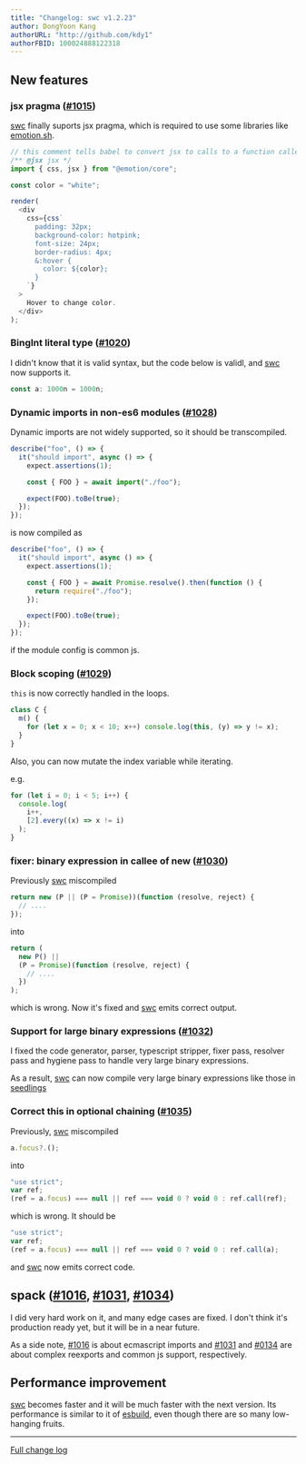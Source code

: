 ```yaml
---
title: "Changelog: swc v1.2.23"
author: DongYoon Kang
authorURL: "http://github.com/kdy1"
authorFBID: 100024888122318
---
```


## New features

### jsx pragma ([#1015](https://github.com/swc-project/swc/pull/1015))

[swc][] finally suports jsx pragma, which is required to use some libraries like [emotion.sh](https://emotion.sh/docs/introduction).

```js
// this comment tells babel to convert jsx to calls to a function called jsx instead of React.createElement
/** @jsx jsx */
import { css, jsx } from "@emotion/core";

const color = "white";

render(
  <div
    css={css`
      padding: 32px;
      background-color: hotpink;
      font-size: 24px;
      border-radius: 4px;
      &:hover {
        color: ${color};
      }
    `}
  >
    Hover to change color.
  </div>
);
```

### BingInt literal type ([#1020](https://github.com/swc-project/swc/pull/1020))

I didn't know that it is valid syntax, but the code below is validl, and [swc][] now supports it.

```ts
const a: 1000n = 1000n;
```

### Dynamic imports in non-es6 modules ([#1028](https://github.com/swc-project/swc/pull/1028))

Dynamic imports are not widely supported, so it should be transcompiled.

```js
describe("foo", () => {
  it("should import", async () => {
    expect.assertions(1);

    const { FOO } = await import("./foo");

    expect(FOO).toBe(true);
  });
});
```

is now compiled as

```js
describe("foo", () => {
  it("should import", async () => {
    expect.assertions(1);

    const { FOO } = await Promise.resolve().then(function () {
      return require("./foo");
    });

    expect(FOO).toBe(true);
  });
});
```

if the module config is common js.

### Block scoping ([#1029](https://github.com/swc-project/swc/pull/1029))

`this` is now correctly handled in the loops.

```js
class C {
  m() {
    for (let x = 0; x < 10; x++) console.log(this, (y) => y != x);
  }
}
```

Also, you can now mutate the index variable while iterating.

e.g.

```js
for (let i = 0; i < 5; i++) {
  console.log(
    i++,
    [2].every((x) => x != i)
  );
}
```

### fixer: binary expression in callee of new ([#1030](https://github.com/swc-project/swc/pull/1030))

Previously [swc][] miscompiled

```ts
return new (P || (P = Promise))(function (resolve, reject) {
  // ....
});
```

into

```js
return (
  new P() ||
  (P = Promise)(function (resolve, reject) {
    // ....
  })
);
```

which is wrong. Now it's fixed and [swc][] emits correct output.

### Support for large binary expressions ([#1032](https://github.com/swc-project/swc/pull/1032))

I fixed the code generator, parser, typescript stripper, fixer pass, resolver pass and hygiene pass to handle very large binary expressions.

As a result, [swc][] can now compile very large binary expressions like those in [seedlings](https://github.com/use-seedling/seedling/blob/3c92c53b9fa2038a934d7cc5f646e726215147ef/src/css/prose.ts)

### Correct this in optional chaining ([#1035](https://github.com/swc-project/swc/pull/1035))

Previously, [swc][] miscompiled

```js
a.focus?.();
```

into

```js
"use strict";
var ref;
(ref = a.focus) === null || ref === void 0 ? void 0 : ref.call(ref);
```

which is wrong. It should be

```js
"use strict";
var ref;
(ref = a.focus) === null || ref === void 0 ? void 0 : ref.call(a);
```

and [swc][] now emits correct code.

## spack ([#1016](https://github.com/swc-project/swc/pull/1016), [#1031](https://github.com/swc-project/swc/pull/1031), [#1034](https://github.com/swc-project/swc/pull/1034))

I did very hard work on it, and many edge cases are fixed. I don't think it's production ready yet, but it will be in a near future.

As a side note, [#1016](https://github.com/swc-project/swc/pull/1016) is about ecmascript imports and [#1031](https://github.com/swc-project/swc/pull/1031) and [#0134](https://github.com/swc-project/swc/pull/1034) are about complex reexports and common js support, respectively.

## Performance improvement

[swc][] becomes faster and it will be much faster with the next version. Its performance is similar to it of [esbuild][], even though there are so many low-hanging fruits.

---

[Full change log](https://github.com/swc-project/swc/milestone/129?closed=1)

[swc]: https://swc-project.github.io/
[deno]: https://deno.land
[esbuild]: https://github.com/evanw/esbuild
